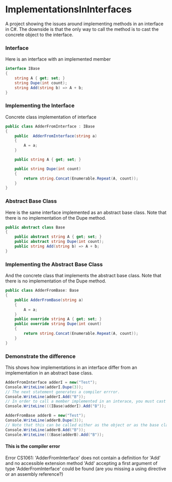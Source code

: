 # ImplementationsInInterfaces
A project showing the issues around implementing methods in an interface in C#. The downside is that the only way to call the method is to cast the concrete object to the interface.

### Interface
Here is an interface with an implemented member
``` C#
interface IBase
{
    string A { get; set; }
    string Dupe(int count);
    string Add(string b) => A + b;
}
```

### Implementing the Interface
Concrete class implementation of interface
``` C#
public class AdderFromInterface : IBase
{
    public  AdderFromInterface(string a)
    {
        A = a;
    }

    public string A { get; set; }

    public string Dupe(int count)
    {
        return string.Concat(Enumerable.Repeat(A, count));
    }
}
```

### Abstract Base Class
Here is the same interface implemented as an abstract base class. Note that there is no implementation of the Dupe method.
``` C#
public abstract class Base
{
    public abstract string A { get; set; }
    public abstract string Dupe(int count);
    public string Add(string b) => A + b;
}
```

### Implementing the Abstract Base Class
And the concrete class that implements the abstract base class. Note that there is no implementation of the Dupe method.
``` C#
public class AdderFromBase: Base
{
    public AdderFromBase(string a)
    {
        A = a;
    }
    public override string A { get; set; }
    public override string Dupe(int count)
    {
        return string.Concat(Enumerable.Repeat(A, count));
    }
}
```


### Demonstrate the difference
This shows how implementations in an interface differ from an implementation in an abstract base class.
``` C#
AdderFromInterface adderI = new("Test");
Console.WriteLine(adderI.Dupe(3));
// The next statement generates a compiler errror. 
Console.WriteLine(adderI.Add("B"));
// In order to call a member implemented in an interace, you must cast the object to the interfacee
Console.WriteLine(((IBase)adderI).Add("B"));

AdderFromBase adderB = new("Test");
Console.WriteLine(adderB.Dupe(3));
// Note that this can be called either as the object or as the base class.
Console.WriteLine(adderB.Add("B"));
Console.WriteLine(((Base)adderB).Add("B"));
```

#### This is the compiler error
Error	CS1061:
'AdderFromInterface' does not contain a definition for 'Add' and no accessible extension method 'Add' accepting a first argument of type 'AdderFromInterface' could be found (are you missing a using directive or an assembly reference?)

